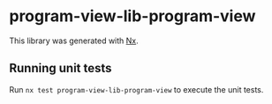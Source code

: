 # program-view-lib-program-view

This library was generated with [Nx](https://nx.dev).

## Running unit tests

Run `nx test program-view-lib-program-view` to execute the unit tests.
